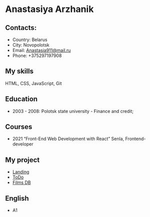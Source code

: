 # Anastasiya Arzhanik

## Contacts:

- Country: Belarus
- City: Novopolotsk
- Email: Anastasia911@mail.ru
- Phone: +375297197908

## My skills

HTML, CSS, JavaScript, Git

## Education

- 2003 - 2008: Polotsk state university - Finance and credit;

## Courses

- 2021 “Front-End Web Development with React” Senla, Frontend-developer

## My project

- [Landing](https://senla-animal.netlify.app/)
- [ToDo](https://senla-reactjs-todoapp.netlify.app/)
- [Films DB](https://senla-movies.netlify.app/)

## English

- A1

